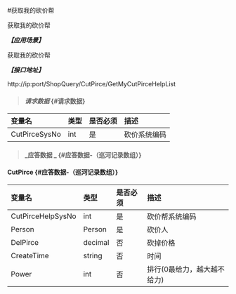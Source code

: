 #获取我的砍价帮

获取我的砍价帮

_**【应用场景】**_

获取我的砍价帮

_**【接口地址】**_

http://ip:port/ShopQuery/CutPirce/GetMyCutPirceHelpList

> #### _请求数据_ {#请求数据}

| 变量名 | 类型 | 是否必须 | 描述 |
| :--- | :--- | :--- | :--- |
| CutPirceSysNo| int | 是 | 砍价系统编码 |




> #### _应答数据 _ {#应答数据-（巡河记录数组）}

#### CutPirce {#应答数据-（巡河记录数组）}

| 变量名 | 类型 | 是否必须 | 描述 |
| :--- | :--- | :--- | :--- |
| CutPirceHelpSysNo| int | 是 | 砍价帮系统编码 |
| Person| Person | 是 | 砍价人 |
| DelPirce| decimal| 否 |砍掉价格 |
| CreateTime| string| 否 |时间 |
| Power| int| 否 |排行(0最给力，越大越不给力)|










